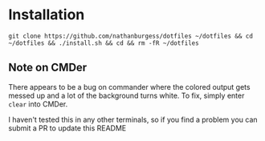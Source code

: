 # Installation
`git clone https://github.com/nathanburgess/dotfiles ~/dotfiles && cd ~/dotfiles && ./install.sh && cd && rm -fR ~/dotfiles`

## Note on CMDer
There appears to be a bug on commander where the colored output gets messed up and a lot of the background turns white. To fix, simply enter `clear` into CMDer.

I haven't tested this in any other terminals, so if you find a problem you can submit a PR to update this README
